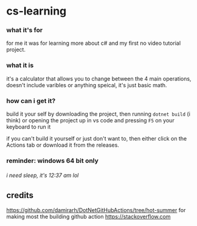 # cs-learning

### what it's for
for me it was for learning more about c# and my first no video tutorial project.

### what it is
it's a calculator that allows you to change between the 4 main operations, doesn't include varibles or anything speical, it's just basic math.

### how can i get it?
build it your self by downloading the project, then running ``dotnet build`` (i think) or opening the project up in vs code and pressing ``F5`` on your keyboard to run it

if you can't build it yourself or just don't want to, then either click on the Actions tab or download it from the releases.

### reminder: windows 64 bit only

###### i need sleep, it's 12:37 am lol

## credits

https://github.com/damirarh/DotNetGitHubActions/tree/hot-summer for making most the building github action
https://stackoverflow.com
